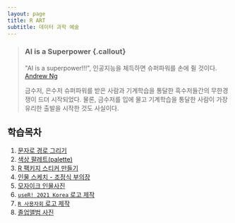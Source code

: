 ```yaml
---
layout: page
title: R ART
subtitle: 데이터 과학 예술
---
```


> ### AI is a Superpower {.callout}
>
> "AI is a superpower!!!", 인공지능을 체득하면 슈퍼파워를 손에 쥘 것이다. [Andrew Ng](https://twitter.com/andrewyng/status/728986380638916609)
>
> 금수저, 은수저 슈퍼파워를 받은 사람과 기계학습을 통달한 흑수저들간의 무한경쟁이 드뎌 시작되었다. 물론, 
> 금수저를 입에 물고 기계학습을 통달한 사람이 가장 유리한 출발을 시작한 것도 사실이다.

## 학습목차 

1. [문자로 경로 그리기](string2path.html)
1. [색상 팔레트(palette)](colorfindr.html)
1. [R 팩키지 스티커 만들기](sticker.html)
1. [인물 스케치 - 조정식 부의장](face-sketch.html)
1. [모자이크 인물사진](mosaic-figure.html)
1. [`useR! 2021 Korea` 로고 제작](art-logo.html)
1. [`R 사용자회` 로고 제작](art-r-user-group.html)
1. [졸업앨범 사진](art-masked-profile.html)